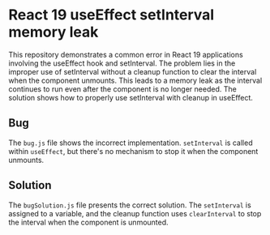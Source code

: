 # React 19 useEffect setInterval memory leak
This repository demonstrates a common error in React 19 applications involving the useEffect hook and setInterval.  The problem lies in the improper use of setInterval without a cleanup function to clear the interval when the component unmounts.  This leads to a memory leak as the interval continues to run even after the component is no longer needed. The solution shows how to properly use setInterval with cleanup in useEffect.

## Bug
The `bug.js` file shows the incorrect implementation. `setInterval` is called within `useEffect`, but there's no mechanism to stop it when the component unmounts.

## Solution
The `bugSolution.js` file presents the correct solution.  The `setInterval` is assigned to a variable, and the cleanup function uses `clearInterval` to stop the interval when the component is unmounted. 